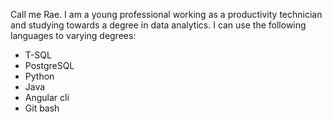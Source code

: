 <!---
- 👋 Hi, I’m @X-Rae
- 👀 I’m interested in ...
- 🌱 I’m currently learning ...
- 💞️ I’m looking to collaborate on ...
- 📫 How to reach me ...


X-Rae/X-Rae is a ✨ special ✨ repository because its `README.md` (this file) appears on your GitHub profile.
You can click the Preview link to take a look at your changes.
--->

Call me Rae. I am a young professional working as a productivity technician and studying towards a degree in data analytics. I can use the following languages to varying degrees:

- T-SQL
- PostgreSQL
- Python
- Java
- Angular cli
- Git bash
